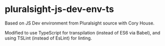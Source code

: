 # pluralsight-js-dev-env-ts
Based on JS Dev environment from Pluralsight source with Cory House. 

Modified to use TypeScript for transpilation (instead of ES6 via Babel), and using TSLint (instead of EsLint) for linting.
